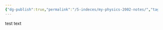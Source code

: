 ```yaml
---
{"dg-publish":true,"permalink":"/5-indeces/my-physics-2002-notes/","tags":["gardenEntry"]}
---
```


test text